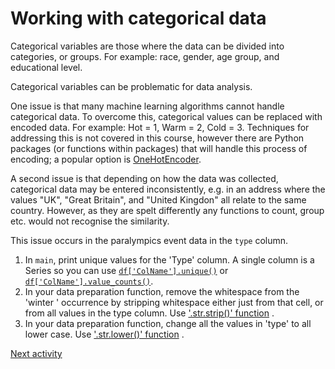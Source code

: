 # Working with categorical data

Categorical variables are those where the data can be divided into categories, or groups. For example: race, gender, age
group, and educational level.

Categorical variables can be problematic for data analysis.

One issue is that many machine learning algorithms cannot handle categorical data. To overcome this, categorical values
can be replaced with encoded data. For example: Hot = 1, Warm = 2, Cold = 3. Techniques for addressing this is not
covered in this course, however there are Python packages (or functions within packages) that will handle this process
of encoding; a popular option
is [OneHotEncoder](https://www.google.com/url?sa=t&rct=j&q=&esrc=s&source=web&cd=&cad=rja&uact=8&ved=2ahUKEwijhozWxe2BAxWaUkEAHegCDEYQFnoECB4QAQ&url=http%3A%2F%2Fscikit-learn.org%2Fstable%2Fmodules%2Fgenerated%2Fsklearn.preprocessing.OneHotEncoder.html&usg=AOvVaw0oQAupueEbfcv4c2Csd5dn&opi=89978449).

A second issue is that depending on how the data was collected, categorical data may be entered inconsistently, e.g. in
an address where the values "UK", "Great Britain", and "United Kingdon" all relate to the same country.
However, as they are spelt differently any functions to count, group etc. would not recognise the similarity.

This issue occurs in the paralympics event data in the `type` column.

1. In `main`, print unique values for the 'Type' column. A single column is a Series so you can
   use [`df['ColName'].unique()`](https://pandas.pydata.org/docs/reference/api/pandas.Series.unique.html) or [
   `df['ColName'].value_counts()`](https://pandas.pydata.org/docs/reference/api/pandas.Series.value_counts.html).
2. In your data preparation function, remove the whitespace from the 'winter ' occurrence by stripping whitespace either
   just from that cell, or from all values in the type column.
   Use ['.str.strip()' function](https://pandas.pydata.org/pandas-docs/version/0.24/reference/api/pandas.Series.str.strip.html)
   .
3. In your data preparation function, change all the values in 'type' to all lower case.
   Use ['.str.lower()' function](https://pandas.pydata.org/docs/reference/api/pandas.Series.str.lower.html#pandas.Series.str.lower)
   .

[Next activity](2-9-save-df-to-file.md)